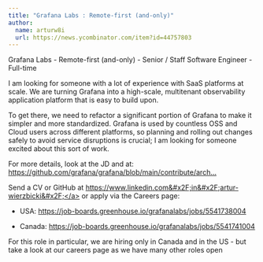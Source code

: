```yaml
---
title: "Grafana Labs : Remote-first (and-only)"
author:
  name: arturw8i
  url: https://news.ycombinator.com/item?id=44757803
---
```

Grafana Labs - Remote-first (and-only) - Senior &#x2F; Staff Software Engineer - Full-time

I am looking for someone with a lot of experience with SaaS platforms at scale. We are turning Grafana into a high-scale, multitenant observability application platform that is easy to build upon.

To get there, we need to refactor a significant portion of Grafana to make it simpler and more standardized. Grafana is used by countless OSS and Cloud users across different platforms, so planning and rolling out changes safely to avoid service disruptions is crucial; I am looking for someone excited about this sort of work.

For more details, look at the JD and at: <a href="https:&#x2F;&#x2F;github.com&#x2F;grafana&#x2F;grafana&#x2F;blob&#x2F;main&#x2F;contribute&#x2F;architecture&#x2F;k8s-inspired-backend-arch.md">https:&#x2F;&#x2F;github.com&#x2F;grafana&#x2F;grafana&#x2F;blob&#x2F;main&#x2F;contribute&#x2F;arch...</a>

Send a CV or GitHub at <a href="https:&#x2F;&#x2F;www.linkedin.com&#x2F;in&#x2F;artur-wierzbicki&#x2F;" rel="nofollow">https:&#x2F;&#x2F;www.linkedin.com&#x2F;in&#x2F;artur-wierzbicki&#x2F;</a> or apply via the Careers page:

- USA: <a href="https:&#x2F;&#x2F;job-boards.greenhouse.io&#x2F;grafanalabs&#x2F;jobs&#x2F;5541738004" rel="nofollow">https:&#x2F;&#x2F;job-boards.greenhouse.io&#x2F;grafanalabs&#x2F;jobs&#x2F;5541738004</a>

- Canada: <a href="https:&#x2F;&#x2F;job-boards.greenhouse.io&#x2F;grafanalabs&#x2F;jobs&#x2F;5541741004" rel="nofollow">https:&#x2F;&#x2F;job-boards.greenhouse.io&#x2F;grafanalabs&#x2F;jobs&#x2F;5541741004</a>

For this role in particular, we are hiring only in Canada and in the US - but take a look at our careers page as we have many other roles open
<JobApplication />
